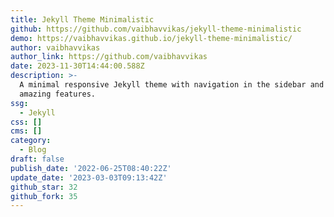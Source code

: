 ```yaml
---
title: Jekyll Theme Minimalistic
github: https://github.com/vaibhavvikas/jekyll-theme-minimalistic
demo: https://vaibhavvikas.github.io/jekyll-theme-minimalistic/
author: vaibhavvikas
author_link: https://github.com/vaibhavvikas
date: 2023-11-30T14:44:00.588Z
description: >-
  A minimal responsive Jekyll theme with navigation in the sidebar and many more
  amazing features.
ssg:
  - Jekyll
css: []
cms: []
category:
  - Blog
draft: false
publish_date: '2022-06-25T08:40:22Z'
update_date: '2023-03-03T09:13:42Z'
github_star: 32
github_fork: 35
---
```

